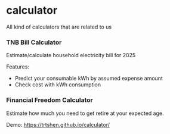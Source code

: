 # calculator
All kind of calculators that are related to us

### TNB Bill Calculator
Estimate/calculate household electricity bill for 2025

Features:
- Predict your consumable kWh by assumed expense amount
- Check cost with kWh consumption

### Financial Freedom Calculator
Estimate how much you need to get retire at your expected age.

Demo: https://trtshen.github.io/calculator/

